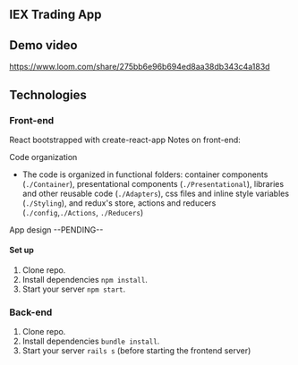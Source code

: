 ## IEX Trading App 

## Demo video
https://www.loom.com/share/275bb6e96b694ed8aa38db343c4a183d

## Technologies

### Front-end
React bootstrapped with create-react-app
Notes on front-end: 

Code organization
- The code is organized in functional folders: container components (`./Container`), presentational components (`./Presentational`), libraries and other reusable code (`./Adapters`), css files and inline style variables (`./Styling`), and redux's store, actions and reducers (`./config`,`./Actions`, `./Reducers`)

App design --PENDING--

#### Set up
1. Clone repo.
1. Install dependencies `npm install`.
1. Start your server `npm start`.

### Back-end 
1. Clone repo.
1. Install dependencies `bundle install`.
1. Start your server `rails s` (before starting the frontend server)
